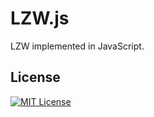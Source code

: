 LZW.js
======

LZW implemented in JavaScript.

License
------

[![MIT License](https://img.shields.io/github/license/jamesliu96/LZW.js.svg)](https://github.com/jamesliu96/LZW.js/blob/master/LICENSE)
